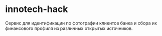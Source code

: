# innotech-hack
Cервис для идентификации по фотографии клиентов банка и сбора их финансового профиля из различных открытых источников.
